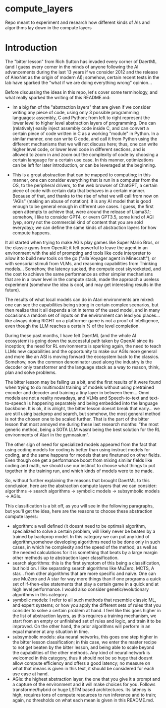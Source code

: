 # compute_layers
Repo meant to experiment and research how different kinds of AIs and algorithms lay down in the compute layers

# Introduction
The "bitter lesson" from Rich Sutton has invaded every corner of DaertML (and I guess every corner in the minds of anyone following the AI advancements during the last 13 years if we consider 2012 and the release of AlexNet as the origin of modern AI); somehow, certain recent tests in the lab have sparked the "what if we are doing everything wrong" opinion...

Before discussing the ideas in this repo, let's cover some terminology, and what really sparked the writing of this README.md:
- Im a big fan of the "abstraction layers" that are given if we consider writing any piece of code, using only 3 possible programming languages: assembly, C and Python; from left to right represent the lower level to higher level abstraction layers of programming. One can (relatively) easily inject assembly code inside C, and can convert a certain piece of code written in C as a working "module" in Python. In a similar manner, one can write C code, and call it from Python using the different mechanisms that we will not discuss here; thus, one can write higher level code, or lower level code in different sections, and is allowed to zoom in and zoom out the complexity of code by choosing a certain language for a certain use case. In this manner, optimizations can be left for later introduction, or can be leveraged at the beginning.

- This is a great abstraction that can be mapped to computing; in this manner, one can consider everything that is run in a computer from the OS, to the peripheral drivers, to the web browser of ChatGPT, a certain piece of code with certain data that behaves in a certain manner. Because of that, and thanks to the rise of what we will call from now on "AGIs" (making an abuse of notation): it is any AI model that is good enough to be general enough in different use cases. I guess, the first open attempts to achieve that, were around the release of Llama3.1; somehow, I like to consider GPT4, or evern GPT3.5, some kind of AGI (yep, sorry not the commercial kind of content that you are sold everyday); we can define the same kinds of abstraction layers for how compute happens.

It all started when trying to make AGIs play games like Super Mario Bros, or the classic gyms from OpenAI; it felt powerful to leave the agent in an environment with the aid of prompting and tools like code interpreter to allow it to build new tools on the go ("alla Voyager agent in Minecraft"); or with sensorial stimuli from VLMs, and reasoning capabilities from Thinking models... Somehow, the latency sucked, the compute cost skyrocketed, and the cost to achieve the same performance as other simpler mechanisms that are in a lower level in the compute stack, made the approach a useless experiment (somehow the idea is cool, and may get interesting results in the future).

The results of what local models can do in Atari environments are mixed: one can see the capabilities being strong in certain complex scenarios, but then realize that it all depends a lot in terms of the used model, and in many occasions a random set of inputs on the environment can lead you places... like always doing RIGHT on a platformer game is not a proof of intelligence, even though the LLM reaches a certain % of the level completion.

During these past months, I have felt DaertML (and the whole AI ecosystem) is going down the successful path taken by OpenAI since its inception; the need for RL environments is sparking again, the need to teach LLMs new capabilities and the opportunity to make our AGIs more general and more like an ASI is moving forward the ecosystem back to the classics. Somehow, now the common denominator used along the industry is the decoder only transformer and the language stack as a way to reason, think, plan and solve problems.

The bitter lesson may be failing us a bit, and the first results of it were found when trying to do multimodal training of models without using pretrained encoder and decoder and training a tiny layer in between them... Omni models are not a reality nowadays, and VLMs and Speech-to-text and text-to-speech is happening separately and being embedded into the language backbone. It is ok, it is alright, the bitter lesson doesnt break that early... we are still using backprop and search, but somehow, the most general method is not the chosen one to be scaled further. That is the part of the bitter lesson that most annoyed me during these last research months: "the most generic method, being a SOTA LLM wasnt being the best solution for the RL environments of Atari in the gymnasium".

The other sign of need for specialized models appeared from the fact that using coding models for coding is better than using instruct models for coding, and the same happens for models that are finetuned on other fields. Even though one get a performance boost from mixing similar fields like coding and math, we should use our instinct to choose what things to put together in the training run, and which kinds of models were to be made.

So, without further explaining the reasons that brought DaertML to this conclusion, here are the abstraction compute layers that we can consider:
algorithms -> search algorithms -> symbolic models -> subsymbolic models -> AGIs.

This classification is a bit off, as you will see in the following paragraphs, but you'll get the idea, here are the reasons to choose these abstraction compute layers:
- algorithm: a well defined (it doesnt need to be optimal) algorithm, specialized to solve a certain problem, will likely never be beaten by a trained by backprop model. In this category we can put any kind of algorithm,somehow developing algorithms need to be done only in such cases, in which he complexity and the speed of the method, as well as the needed calculations for it is something that beats by a large margin other methods up te abstraction layer classification. 
- search algorithms: this is the first symptom of this being a classification, but hold on. I like separating search algorithms like MuZero, MCTS, A star... from other algorithms that are more specific and naive. One can use MuZero and A star for way more things than if one programs a quick set of if-then-else statements that play a certain game in a quick and at high level performance. I would also consider genetic/evolutionary algorithms in this category.
- symbolic models: I refer to all such methods that resemble classic ML, and expert systems; or how you apply the different sets of rules that you consider to solve a certain problem at hand. I feel like this goes higher in the list of abstraction layers, as this requires a training mechanism, we start from an empty or unfinished set of rules and logic, and train it to be improved. On the other hand, the prior algorithms will perform in an equal manner at any situation in time.
- subsymbolic models: aka neural networks, this goes one step higher in the bitter lesson classification; in this case, we enter the master recipe to not get beaten by the bitter lesson, and being able to scale beyond the capabilities of the other methods. Any kind of neural network is welcomed in this category, thus it should not be so huge that doesnt allow compute efficiency and offers a good latency; no measure on what that means is given in this text, it should be considered for each use case at hand.
- AGIs: the highest abstraction layer, the one that you give it a prompt and a capture of the environment and it will make choices for you. Follows transformer/hybrid or huge LSTM based architectures. Its latency is high, requires tons of compute resources to run inference and to train; again, no thresholds on what each mean is given in this README.md.

